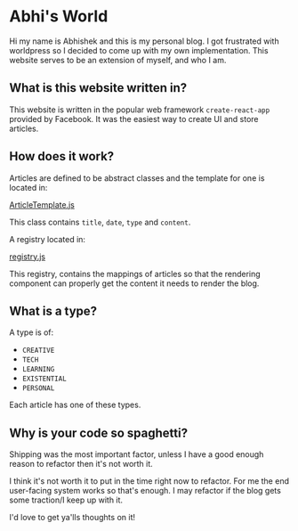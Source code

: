 # Abhi's World

Hi my name is Abhishek and this is my personal blog. I got frustrated with
worldpress so I decided to come up with my own implementation. This website
serves to be an extension of myself, and who I am.

## What is this website written in?

This website is written in the popular web framework `create-react-app`
provided by Facebook. It was the easiest way to create UI and store articles.


## How does it work?

Articles are defined to be abstract classes and the template for one is located 
in:

[ArticleTemplate.js](https://github.com/abhishekpratapa/abhis_world/blob/master/src/Articles/ArticleTemplate.js)

This class contains `title`, `date`, `type` and `content`.

A registry located in:

[registry.js](https://github.com/abhishekpratapa/abhis_world/blob/master/src/registry.js)

This registry, contains the mappings of articles so that the rendering component
can properly get the content it needs to render the blog.

## What is a type?

A type is of:

- `CREATIVE`
- `TECH`
- `LEARNING`
- `EXISTENTIAL`
- `PERSONAL`

Each article has one of these types.

## Why is your code so spaghetti?

Shipping was the most important factor, unless I have a good enough reason to
refactor then it's not worth it.

I think it's not worth it to put in the time right now to refactor. For me the
end user-facing system works so that's enough. I may refactor if the blog gets 
some traction/I keep up with it.

I'd love to get ya'lls thoughts on it!